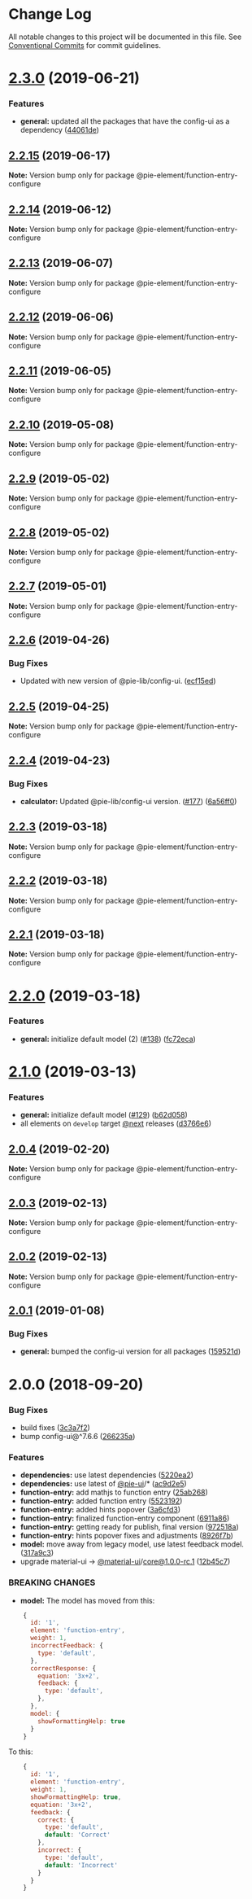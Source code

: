# Change Log

All notable changes to this project will be documented in this file.
See [Conventional Commits](https://conventionalcommits.org) for commit guidelines.

# [2.3.0](https://github.com/pie-framework/pie-elements/compare/@pie-element/function-entry-configure@2.2.15...@pie-element/function-entry-configure@2.3.0) (2019-06-21)


### Features

* **general:** updated all the packages that have the config-ui as a dependency ([44061de](https://github.com/pie-framework/pie-elements/commit/44061de))





## [2.2.15](https://github.com/pie-framework/pie-elements/compare/@pie-element/function-entry-configure@2.2.14...@pie-element/function-entry-configure@2.2.15) (2019-06-17)

**Note:** Version bump only for package @pie-element/function-entry-configure





## [2.2.14](https://github.com/pie-framework/pie-elements/compare/@pie-element/function-entry-configure@2.2.13...@pie-element/function-entry-configure@2.2.14) (2019-06-12)

**Note:** Version bump only for package @pie-element/function-entry-configure





## [2.2.13](https://github.com/pie-framework/pie-elements/compare/@pie-element/function-entry-configure@2.2.12...@pie-element/function-entry-configure@2.2.13) (2019-06-07)

**Note:** Version bump only for package @pie-element/function-entry-configure





## [2.2.12](https://github.com/pie-framework/pie-elements/compare/@pie-element/function-entry-configure@2.2.11...@pie-element/function-entry-configure@2.2.12) (2019-06-06)

**Note:** Version bump only for package @pie-element/function-entry-configure





## [2.2.11](https://github.com/pie-framework/pie-elements/compare/@pie-element/function-entry-configure@2.2.10...@pie-element/function-entry-configure@2.2.11) (2019-06-05)

**Note:** Version bump only for package @pie-element/function-entry-configure





## [2.2.10](https://github.com/pie-framework/pie-elements/compare/@pie-element/function-entry-configure@2.2.9...@pie-element/function-entry-configure@2.2.10) (2019-05-08)

**Note:** Version bump only for package @pie-element/function-entry-configure





## [2.2.9](https://github.com/pie-framework/pie-elements/compare/@pie-element/function-entry-configure@2.2.8...@pie-element/function-entry-configure@2.2.9) (2019-05-02)

**Note:** Version bump only for package @pie-element/function-entry-configure





## [2.2.8](https://github.com/pie-framework/pie-elements/compare/@pie-element/function-entry-configure@2.2.7...@pie-element/function-entry-configure@2.2.8) (2019-05-02)

**Note:** Version bump only for package @pie-element/function-entry-configure





## [2.2.7](https://github.com/pie-framework/pie-elements/compare/@pie-element/function-entry-configure@2.2.6...@pie-element/function-entry-configure@2.2.7) (2019-05-01)

**Note:** Version bump only for package @pie-element/function-entry-configure





## [2.2.6](https://github.com/pie-framework/pie-elements/compare/@pie-element/function-entry-configure@2.2.5...@pie-element/function-entry-configure@2.2.6) (2019-04-26)


### Bug Fixes

* Updated with new version of @pie-lib/config-ui. ([ecf15ed](https://github.com/pie-framework/pie-elements/commit/ecf15ed))





## [2.2.5](https://github.com/pie-framework/pie-elements/compare/@pie-element/function-entry-configure@2.2.4...@pie-element/function-entry-configure@2.2.5) (2019-04-25)

**Note:** Version bump only for package @pie-element/function-entry-configure





## [2.2.4](https://github.com/pie-framework/pie-elements/compare/@pie-element/function-entry-configure@2.2.3...@pie-element/function-entry-configure@2.2.4) (2019-04-23)


### Bug Fixes

* **calculator:** Updated @pie-lib/config-ui version. ([#177](https://github.com/pie-framework/pie-elements/issues/177)) ([6a56ff0](https://github.com/pie-framework/pie-elements/commit/6a56ff0))





## [2.2.3](https://github.com/pie-framework/pie-elements/compare/@pie-element/function-entry-configure@2.2.2...@pie-element/function-entry-configure@2.2.3) (2019-03-18)

**Note:** Version bump only for package @pie-element/function-entry-configure





## [2.2.2](https://github.com/pie-framework/pie-elements/compare/@pie-element/function-entry-configure@2.2.1...@pie-element/function-entry-configure@2.2.2) (2019-03-18)

**Note:** Version bump only for package @pie-element/function-entry-configure





## [2.2.1](https://github.com/pie-framework/pie-elements/compare/@pie-element/function-entry-configure@2.2.0...@pie-element/function-entry-configure@2.2.1) (2019-03-18)

**Note:** Version bump only for package @pie-element/function-entry-configure





# [2.2.0](https://github.com/pie-framework/pie-elements/compare/@pie-element/function-entry-configure@2.1.0...@pie-element/function-entry-configure@2.2.0) (2019-03-18)


### Features

* **general:** initialize default model (2) ([#138](https://github.com/pie-framework/pie-elements/issues/138)) ([fc72eca](https://github.com/pie-framework/pie-elements/commit/fc72eca))





# [2.1.0](https://github.com/pie-framework/pie-elements/compare/@pie-element/function-entry-configure@2.0.4...@pie-element/function-entry-configure@2.1.0) (2019-03-13)


### Features

* **general:** initialize default model ([#129](https://github.com/pie-framework/pie-elements/issues/129)) ([b62d058](https://github.com/pie-framework/pie-elements/commit/b62d058))
* all elements on `develop` target [@next](https://github.com/next) releases ([d3766e6](https://github.com/pie-framework/pie-elements/commit/d3766e6))





## [2.0.4](https://github.com/pie-framework/pie-elements/compare/@pie-element/function-entry-configure@2.0.3...@pie-element/function-entry-configure@2.0.4) (2019-02-20)

**Note:** Version bump only for package @pie-element/function-entry-configure





## [2.0.3](https://github.com/pie-framework/pie-elements/compare/@pie-element/function-entry-configure@2.0.2...@pie-element/function-entry-configure@2.0.3) (2019-02-13)

**Note:** Version bump only for package @pie-element/function-entry-configure





## [2.0.2](https://github.com/pie-framework/pie-elements/compare/@pie-element/function-entry-configure@2.0.1...@pie-element/function-entry-configure@2.0.2) (2019-02-13)

**Note:** Version bump only for package @pie-element/function-entry-configure





## [2.0.1](https://github.com/pie-framework/pie-elements/compare/@pie-element/function-entry-configure@2.0.0...@pie-element/function-entry-configure@2.0.1) (2019-01-08)


### Bug Fixes

* **general:** bumped the config-ui version for all packages ([159521d](https://github.com/pie-framework/pie-elements/commit/159521d))





<a name="2.0.0"></a>
# 2.0.0 (2018-09-20)


### Bug Fixes

* build fixes ([3c3a7f2](https://github.com/pie-framework/pie-elements/commit/3c3a7f2))
* bump config-ui@^7.6.6 ([266235a](https://github.com/pie-framework/pie-elements/commit/266235a))


### Features

* **dependencies:** use latest dependencies ([5220ea2](https://github.com/pie-framework/pie-elements/commit/5220ea2))
* **dependencies:** use latest of [@pie-ui](https://github.com/pie-ui)/* ([ac9d2e5](https://github.com/pie-framework/pie-elements/commit/ac9d2e5))
* **function-entry:** add mathjs to function entry ([25ab268](https://github.com/pie-framework/pie-elements/commit/25ab268))
* **function-entry:** added function entry ([5523192](https://github.com/pie-framework/pie-elements/commit/5523192))
* **function-entry:** added hints popover ([3a6cfd3](https://github.com/pie-framework/pie-elements/commit/3a6cfd3))
* **function-entry:** finalized function-entry component ([6911a86](https://github.com/pie-framework/pie-elements/commit/6911a86))
* **function-entry:** getting ready for publish, final version ([972518a](https://github.com/pie-framework/pie-elements/commit/972518a))
* **function-entry:** hints popover fixes and adjustments ([8926f7b](https://github.com/pie-framework/pie-elements/commit/8926f7b))
* **model:** move away from legacy model, use latest feedback model. ([317a9c3](https://github.com/pie-framework/pie-elements/commit/317a9c3))
* upgrade material-ui -> [@material-ui](https://github.com/material-ui)/core@1.0.0-rc.1 ([12b45c7](https://github.com/pie-framework/pie-elements/commit/12b45c7))


### BREAKING CHANGES

* **model:** The model has moved from this:

```javascript
    {
      id: '1',
      element: 'function-entry',
      weight: 1,
      incorrectFeedback: {
        type: 'default',
      },
      correctResponse: {
        equation: '3x+2',
        feedback: {
          type: 'default',
        },
      },
      model: {
        showFormattingHelp: true
      }
    }

```

To this:

```javascript
    {
      id: '1',
      element: 'function-entry',
      weight: 1,
      showFormattingHelp: true,
      equation: '3x+2',
      feedback: {
        correct: {
          type: 'default',
          default: 'Correct'
        },
        incorrect: {
          type: 'default',
          default: 'Incorrect'
        }
      }
    }

```
